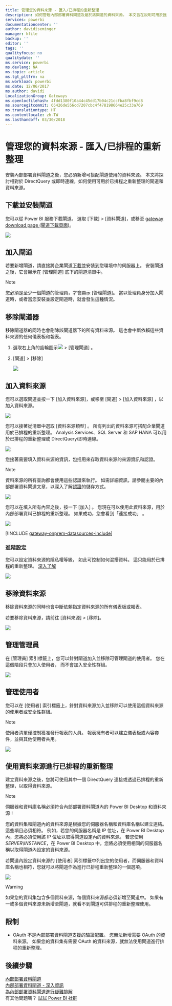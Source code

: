 ```yaml
---
title: 管理您的資料來源 - 匯入/已排程的重新整理
description: 如何管理內部部署資料閘道及屬於該閘道的資料來源。 本文旨在說明可用於匯入/已排程重新整理的資料來源。
services: powerbi
documentationcenter: ''
author: davidiseminger
manager: kfile
backup: ''
editor: ''
tags: ''
qualityfocus: no
qualitydate: ''
ms.service: powerbi
ms.devlang: NA
ms.topic: article
ms.tgt_pltfrm: na
ms.workload: powerbi
ms.date: 12/06/2017
ms.author: davidi
LocalizationGroup: Gateways
ms.openlocfilehash: 4fdd1380f10a44c45dd17b04c21ccfba8fbf9cd8
ms.sourcegitcommit: 65426de556cd7207cbc4f478198664e25c33a769
ms.translationtype: HT
ms.contentlocale: zh-TW
ms.lasthandoff: 03/30/2018
---
```

# <a name="manage-your-data-source---importscheduled-refresh"></a>管理您的資料來源 - 匯入/已排程的重新整理
安裝內部部署資料閘道之後，您必須新增可搭配閘道使用的資料來源。 本文將探討相對於 DirectQuery 或即時連線，如何使用可用於已排程之重新整理的閘道和資料來源。

## <a name="download-and-install-the-gateway"></a>下載並安裝閘道
您可以從 Power BI 服務下載閘道。 選取 [下載] > [資料閘道]，或移至 [gateway download page (閘道下載頁面)](https://go.microsoft.com/fwlink/?LinkId=698861)。

![](media/service-gateway-enterprise-manage-scheduled-refresh/powerbi-download-data-gateway.png)

## <a name="add-a-gateway"></a>加入閘道
若要新增閘道，請直接將企業閘道[下載](https://go.microsoft.com/fwlink/?LinkId=698863)並安裝到您環境中的伺服器上。 安裝閘道之後，它會顯示在 [管理閘道] 底下的閘道清單中。

> [!NOTE]
> 您必須是至少一個閘道的管理員，才會顯示 [管理閘道]。 當以管理員身分加入閘道時，或者當您安裝並設定閘道時，就會發生這種情況。
> 
> 

## <a name="remove-a-gateway"></a>移除閘道器
移除閘道器的同時也會刪除該閘道器下的所有資料來源。  這也會中斷依賴這些資料來源的任何儀表板和報表。

1. 選取右上角的齒輪圖示![](media/service-gateway-enterprise-manage-scheduled-refresh/pbi_gearicon.png) > [管理閘道] 。
2. [閘道] > [移除]
   
   ![](media/service-gateway-enterprise-manage-scheduled-refresh/datasourcesettings7.png)

## <a name="add-a-data-source"></a>加入資料來源
您可以選取閘道並按一下 [加入資料來源]，或移至 [閘道] > [加入資料來源] ，以加入資料來源。

![](media/service-gateway-enterprise-manage-scheduled-refresh/datasourcesettings1.png)

您可以接著從清單中選取 [資料來源類型]  。 所有列出的資料來源可搭配企業閘道用於已排程的重新整理。 Analysis Services、SQL Server 和 SAP HANA 可以用於已排程的重新整理或 DirectQuery/即時連線。

![](media/service-gateway-enterprise-manage-scheduled-refresh/datasourcesettings2.png)

您接著需要填入資料來源的資訊，包括用來存取資料來源的來源資訊和認證。

> [!NOTE]
> 資料來源的所有查詢都會使用這些認證來執行。 如需詳細資訊，請參閱主要的內部部署資料閘道文章，以深入了解[認證](service-gateway-onprem.md#credentials)的儲存方式。
> 
> 

![](media/service-gateway-enterprise-manage-scheduled-refresh/datasourcesettings3-oracle.png)

您可以在填入所有內容之後，按一下 [加入]  。  您現在可以使用此資料來源，用於內部部署資料已排程的重新整理。 如果成功，您會看到「連接成功」  。

![](media/service-gateway-enterprise-manage-scheduled-refresh/datasourcesettings4.png)

<!-- Shared Install steps Include -->
[!INCLUDE [gateway-onprem-datasources-include](./includes/gateway-onprem-datasources-include.md)]

### <a name="advanced-settings"></a>進階設定
您可以設定資料來源的隱私權等級， 如此可控制如何混搭資料。 這只能用於已排程的重新整理。 [深入了解](https://support.office.com/article/Privacy-levels-Power-Query-CC3EDE4D-359E-4B28-BC72-9BEE7900B540)

![](media/service-gateway-enterprise-manage-scheduled-refresh/datasourcesettings9.png)

## <a name="remove-a-data-source"></a>移除資料來源
移除資料來源的同時也會中斷依賴指定資料來源的所有儀表板或報表。  

若要移除資料來源，請前往 [資料來源] > [移除]。

![](media/service-gateway-enterprise-manage-scheduled-refresh/datasourcesettings6.png)

## <a name="manage-administrators"></a>管理管理員
在 [管理員] 索引標籤上，您可以針對閘道加入並移除可管理閘道的使用者。 您在這個階段只會加入使用者， 而不會加入安全性群組。

![](media/service-gateway-enterprise-manage-scheduled-refresh/datasourcesettings8.png)

## <a name="manage-users"></a>管理使用者
您可以在 [使用者] 索引標籤上，針對資料來源加入並移除可以使用這個資料來源的使用者或安全性群組。

> [!NOTE]
> 使用者清單僅控制獲准發行報表的人員。 報表擁有者可以建立儀表板或內容套件，並與其他使用者共用。
> 
> 

![](media/service-gateway-enterprise-manage-scheduled-refresh/datasourcesettings5.png)

## <a name="using-the-data-source-for-scheduled-refresh"></a>使用資料來源進行已排程的重新整理
建立資料來源之後，您將可使用其中一個 DirectQuery 連接或透過已排程的重新整理，以取得資料來源。

> [!NOTE]
> 伺服器和資料庫名稱必須符合內部部署資料閘道內的 Power BI Desktop 和資料來源！
> 
> 

您的資料集和閘道內的資料來源是根據您的伺服器名稱和資料庫名稱以建立連結。 這些項目必須相符。 例如，若您的伺服器名稱是 IP 位址，在 Power BI Desktop 內，您將必須使用該 IP 位址以取得閘道設定內的資料來源。 若您使用 *SERVER\INSTANCE*，在 Power BI Desktop 中，您將必須使用相同的伺服器名稱以取得閘道內設定的資料來源。

若閘道內設定資料來源的 [使用者] 索引標籤中列出您的使用者，而伺服器和資料庫名稱也相符，您就可以將閘道作為進行已排程重新整理的一個選項。

![](media/service-gateway-enterprise-manage-scheduled-refresh/powerbi-gateway-enterprise-schedule-refresh.png)

> [!WARNING]
> 如果您的資料集包含多個資料來源，每個資料來源都必須新增至閘道中。 如果有一或多個資料來源未新增至閘道，就看不到閘道可供排程的重新整理使用。
> 
> 

## <a name="limitations"></a>限制
* OAuth 不是內部部署資料閘道支援的驗證配置。 您無法新增需要 OAuth 的資料來源。 如果您的資料集有需要 OAuth 的資料來源，就無法使用閘道進行排程的重新整理。

## <a name="next-steps"></a>後續步驟
[內部部署資料閘道](service-gateway-onprem.md)  
[內部部署資料閘道 - 深入資訊](service-gateway-onprem-indepth.md)  
[為內部部署資料閘道進行疑難排解](service-gateway-onprem-tshoot.md)  
有其他問題嗎？ [試試 Power BI 社群](http://community.powerbi.com/)

